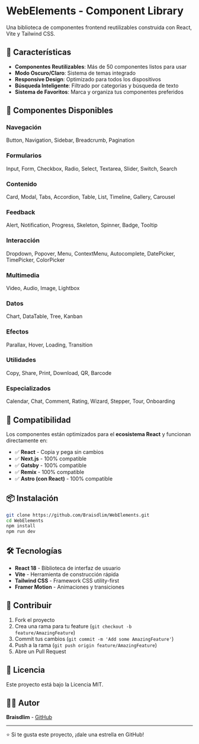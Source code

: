 # WebElements - Component Library

Una biblioteca de componentes frontend reutilizables construida con React, Vite y Tailwind CSS.

## 🚀 Características

- **Componentes Reutilizables**: Más de 50 componentes listos para usar
- **Modo Oscuro/Claro**: Sistema de temas integrado
- **Responsive Design**: Optimizado para todos los dispositivos
- **Búsqueda Inteligente**: Filtrado por categorías y búsqueda de texto
- **Sistema de Favoritos**: Marca y organiza tus componentes preferidos

## 🎨 Componentes Disponibles

### Navegación
Button, Navigation, Sidebar, Breadcrumb, Pagination

### Formularios
Input, Form, Checkbox, Radio, Select, Textarea, Slider, Switch, Search

### Contenido
Card, Modal, Tabs, Accordion, Table, List, Timeline, Gallery, Carousel

### Feedback
Alert, Notification, Progress, Skeleton, Spinner, Badge, Tooltip

### Interacción
Dropdown, Popover, Menu, ContextMenu, Autocomplete, DatePicker, TimePicker, ColorPicker

### Multimedia
Video, Audio, Image, Lightbox

### Datos
Chart, DataTable, Tree, Kanban

### Efectos
Parallax, Hover, Loading, Transition

### Utilidades
Copy, Share, Print, Download, QR, Barcode

### Especializados
Calendar, Chat, Comment, Rating, Wizard, Stepper, Tour, Onboarding

## 🔌 Compatibilidad

Los componentes están optimizados para el **ecosistema React** y funcionan directamente en:
- ✅ **React** - Copia y pega sin cambios
- ✅ **Next.js** - 100% compatible
- ✅ **Gatsby** - 100% compatible
- ✅ **Remix** - 100% compatible
- ✅ **Astro (con React)** - 100% compatible

## 📦 Instalación

```bash
git clone https://github.com/Braisdlim/WebElements.git
cd WebElements
npm install
npm run dev
```

## 🛠️ Tecnologías

- **React 18** - Biblioteca de interfaz de usuario
- **Vite** - Herramienta de construcción rápida
- **Tailwind CSS** - Framework CSS utility-first
- **Framer Motion** - Animaciones y transiciones

## 🤝 Contribuir

1. Fork el proyecto
2. Crea una rama para tu feature (`git checkout -b feature/AmazingFeature`)
3. Commit tus cambios (`git commit -m 'Add some AmazingFeature'`)
4. Push a la rama (`git push origin feature/AmazingFeature`)
5. Abre un Pull Request

## 📄 Licencia

Este proyecto está bajo la Licencia MIT.

## 👨‍💻 Autor

**Braisdlim** - [GitHub](https://github.com/Braisdlim)

---

⭐ Si te gusta este proyecto, ¡dale una estrella en GitHub! 